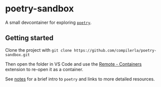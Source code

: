# poetry-sandbox

A small devcontainer for exploring [`poetry`](https://github.com/python-poetry/poetry).

## Getting started

Clone the project with `git clone https://github.com/compilerla/poetry-sandbox.git`

Then open the folder in VS Code and use the [Remote - Containers](https://marketplace.visualstudio.com/items?itemName=ms-vscode-remote.remote-containers) extension to re-open it as a container.

See [notes](./notes.md) for a brief intro to `poetry` and links to more detailed resources.
